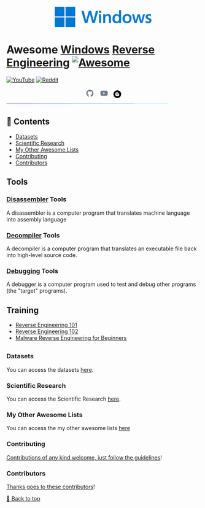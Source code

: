 <p align="center">
  <img width="50%" src="https://github.com/cybersecurity-dev/cybersecurity-dev/blob/main/assets/Windows.svg" />
</p>

# Awesome [Windows](https://en.wikipedia.org/wiki/Machine_code) [Reverse](https://www.apriorit.com/dev-blog/366-software-reverse-engineering-tools) [Engineering](https://wiki.installgentoo.com/wiki/Reverse_Engineering) [![Awesome](https://awesome.re/badge.svg)](https://awesome.re)
[![YouTube](https://img.shields.io/badge/YouTube-%23FF0000.svg?style=for-the-badge&logo=YouTube&logoColor=white)](https://youtube.com/playlist?list=PL9V4Zu3RroiX0PgH9Ahf1wueyGiGprAz7&si=JDxNLcyRYyALGU7B) [![Reddit](https://img.shields.io/badge/Reddit-FF4500?style=for-the-badge&logo=reddit&logoColor=white)](https://www.reddit.com/r/ReverseEngineering/)

<p align="center">
    <a href="https://github.com/cybersecurity-dev/"><img height="25" src="https://github.com/cybersecurity-dev/cybersecurity-dev/blob/main/assets/github.svg" alt="GitHub"></a>
    &nbsp;
    <a href="https://www.youtube.com/@CyberThreatDefence"><img height="25" src="https://github.com/cybersecurity-dev/cybersecurity-dev/blob/main/assets/youtube.svg" alt="YouTube"></a>
    &nbsp;
    <a href="https://cyberthreatdefence.com/my_awesome_lists"><img height="20" src="https://github.com/cybersecurity-dev/cybersecurity-dev/blob/main/assets/blog.svg" alt="My Awesome Lists"></a>
    <img src="https://github.com/cybersecurity-dev/cybersecurity-dev/blob/main/assets/bar.gif">
</p>

## 📖 Contents
- [Datasets](#datasets)
- [Scientific Research](#scientific-research)
- [My Other Awesome Lists](#my-other-awesome-lists)
- [Contributing](#contributing)
- [Contributors](#contributors)

## Tools

### [Disassembler](https://en.wikipedia.org/wiki/Disassembler) Tools
A disassembler is a computer program that translates machine language into assembly language

### [Decompiler](https://en.wikipedia.org/wiki/Decompiler) Tools
A decompiler is a computer program that translates an executable file back into high-level source code. 

### [Debugging](https://en.wikipedia.org/wiki/Debugger) Tools
A debugger is a computer program used to test and debug other programs (the "target" programs).

## Training
* [Reverse Engineering 101](https://malwareunicorn.org/workshops/re101.html)
* [Reverse Engineering 102](https://malwareunicorn.org/workshops/re102.html)
* [Malware Reverse Engineering for Beginners](https://intezer.com/blog/malware-reverse-engineering-beginners/)

##

### Datasets
You can access the datasets [here](https://github.com/cybersecurity-dev/awesome-malware-datasets?tab=readme-ov-file#windows).

### Scientific Research
You can access the Scientific Research [here](https://github.com/cybersecurity-dev/awesome-static-windows-malware-analysis-scientific-research).

### My Other Awesome Lists
You can access the my other awesome lists [here](https://cyberthreatdefence.com/my_awesome_lists)

### Contributing
[Contributions of any kind welcome, just follow the guidelines](contributing.md)!

### Contributors
[Thanks goes to these contributors](https://github.com/cybersecurity-dev/awesome-windows-reverse-engineering/graphs/contributors)!

[🔼 Back to top](#awesome-windows-reverse-engineering-)

